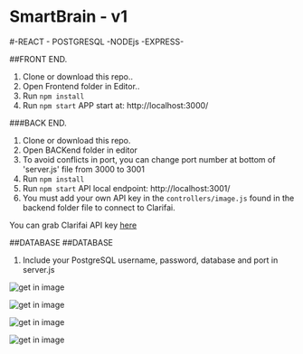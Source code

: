 # SmartBrain - v1
#-REACT - POSTGRESQL -NODEjs -EXPRESS-

##FRONT END.
1. Clone or download this repo..
2. Open Frontend folder in Editor..
3. Run `npm install`
4. Run `npm start` APP start at: http://localhost:3000/

###BACK END.
1. Clone or download this repo.
2. Open BACKend folder in editor
3. To avoid conflicts in port, you can change port number at bottom of 'server.js' file from 3000 to 3001
3. Run `npm install`
4. Run `npm start` API local endpoint: http://localhost:3001/
5. You must add your own API key in the `controllers/image.js` found in the backend folder file to connect to Clarifai.

You can grab Clarifai API key [here](https://www.clarifai.com/)

##DATABASE
##DATABASE
1. Include your PostgreSQL username, password, database and port in server.js

![get in image](../master/img1.JPG)

![get in image](../master/img2.JPG)

![get in image](../master/img3.JPG)

![get in image](../master/img3.JPG)
